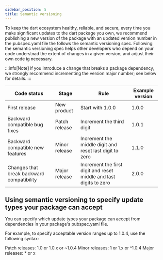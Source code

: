```yaml
---
sidebar_position: 5
title: Semantic versioning
---
```


To keep the dart ecosystem healthy, reliable, and secure, every time you make significant updates to the dart package you own, we recommend publishing a new version of the package with an updated version number in the pubspec.yaml file the follows the semantic versioning spec. Following the semantic versioning spec helps other developers who depend on your code understnad the extent of changes in a given version, and adjust their own code ig necessary.

:::info[Note]
If you introduce a change that breaks a package dependency, we strongly recommend incrementing the version major number; see below for details.
:::

Code status | Stage | Rule | Example version |
--- | --- | --- | --- |
First release | New product | Start with 1.0.0 | 1.0.0
Backward compatible bug fixes | Patch release | Increment the third digit | 1.0.1
Backward compatible new features | Minor release | Increment the middle digit and reset last digit to zero | 1.1.0
Changes that break backward compatibility | Major release | Increment the first digit and reset middle and last digits to zero | 2.0.0

## Using semantic versioning to specify update types your package can accept
You can specify which update types your package can accept from dependencies in your package's pubspec.yaml file.

For example, to specify acceptable version ranges up to 1.0.4, use the following syntax:

Patch releases: 1.0 or 1.0.x or ~1.0.4
Minor releases: 1 or 1.x or ^1.0.4
Major releases: * or x
